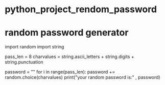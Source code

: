 # python_project_rendom_password
# random password generator
import random 
import string

pass_len = 8
charvalues = string.ascii_letters + string.digits + string.punctuation

password = ""
for i in range(pass_len):
   password += random.choice(charvalues)
print("your random password is:" , password)
